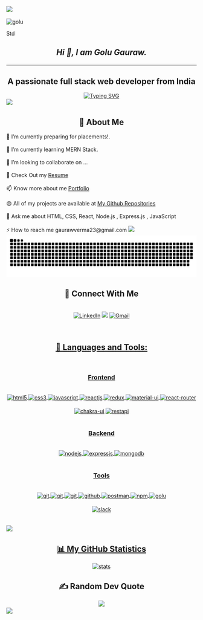       
<!--- . ....  
                        अगर      
Golugauraw1/Golugauraw1 is a ✨ special ✨ repository because its `README.md` (this file) appears on your GitHub profile. 
You can click the Preview link to take a look at your changes. 
    
--->
![](https://raw.githubusercontent.com/halfrost/halfrost/master/icons/header_.png) 
<div> 
  <p align="left"> <img src="https://komarev.com/ghpvc/?username=golugauraw1&label=Profile%20views&color=0e75b6&style=flat" alt="golu" /> </p>

  Std 

<h2 align="center">  
   
  
 <i>Hi 👋, I am Golu Gauraw.</i>
 <div></div>  
</h2> 
<hr>
<h2 align="center">
A passionate full stack web developer from India 
</h2>
<div align="center">
<a href="https://git.io/typing-svg"><img src="https://readme-typing-svg.demolab.com?font=Fira+Code&pause=1000&width=435&lines=Hi!+My+self+Golu+Gauraw.;I+am+a+Full-stack+Web+developer.;Interested+with+working+with+Team.;Curious+to+learn+new+things+!" alt="Typing SVG" /></a>
</div>
<img src='https://raw.githubusercontent.com/andreasbm/readme/master/assets/lines/colored.png' />    
<div>
<h2 align="center">💫  About Me </h2>
 🔭 I’m currently preparing for placements!. <br><br>
 🌱 I’m currently learning MERN Stack.<br><br>
 👯 I’m looking to collaborate on ...<br><br>
 🤔 Check Out my <a href="https://drive.google.com/file/d/1TSf657gEN7Eq3b9dFNwLFj2znGX0MDn7/view?usp=sharing">Resume</a><br><br>
 📫  Know more about me <a href="https://golugauraw1.github.io/">Portfolio</a><br><br>
 😄 All of my projects are available at
<a href="https://github.com/Golugauraw1?tab=repositories">My Github Repositories</a><br><br> 
 💬 Ask me about HTML, CSS, React, Node.js , Express.js , JavaScript<br><br>
 ⚡ How to reach me gaurawverma23@gmail.com
<img src='https://raw.githubusercontent.com/andreasbm/readme/master/assets/lines/colored.png' /> 
 <br />

<div align="center">
  <a href="https://1999azzar.github.io/1999AZZAR/">
  <img  src="https://github.com/1999AZZAR/1999AZZAR/blob/main/resources/img/grid-snake.svg"
       alt="snake" /></a>

<h2 align="center">📱 Connect With Me </h2>
<br/>
<div align="center"><a  href="https://www.linkedin.com/in/golu-gauraw-1b578b185" target="_blank"><img alt="LinkedIn" src="https://img.shields.io/badge/linkedin%20-%230077B5.svg?&style=for-the-badge&logo=linkedin&logoColor=white" /></a>
<a href="https://twitter.com/GauravV68699264" target="_blank"><img src="https://img.shields.io/badge/twitter-%2300acee.svg?&style=for-the-badge&logo=twitter&logoColor=white&alt=twitter" /></a>
<a href="mailto:kavermaji89@gmail.com"><img  alt="Gmail" src="https://img.shields.io/badge/Gmail-D14836?style=for-the-badge&logo=gmail&logoColor=white" /></div
</div>
<br/>
 <br/>
<h2 align="center">🚀 Languages and Tools: </h2>
<br/>
 <div align="center"><h3 align="center">Frontend</h3> <br/>
<img src="https://img.shields.io/badge/html5-%23E34F26.svg?style=for-the-badge&logo=html5&logoColor=white" align="center" alt="html5">
<img src = "https://img.shields.io/badge/css3-%231572B6.svg?style=for-the-badge&logo=css3&logoColor=white" align="center" alt="css3">
<img src ="https://img.shields.io/badge/javascript-%23323330.svg?style=for-the-badge&logo=javascript&logoColor=%23F7DF1E" align="center" alt="javascript">
<img src="https://img.shields.io/badge/React-20232A?style=for-the-badge&logo=react&logoColor=61DAFB"  align="center" alt="reactjs" />
<img src="https://img.shields.io/badge/Redux-593D88?style=for-the-badge&logo=redux&logoColor=white"  align="center" alt="redux" />
<img src="https://img.shields.io/badge/Material%20UI-007FFF?style=for-the-badge&logo=mui&logoColor=gold"  align="center" alt="material-ui"/>
 <img src="https://img.shields.io/badge/React_Router-CA4245?style=for-the-badge&logo=react-router&logoColor=teal"  align="center" alt="react-router" />
<br/>
<br/>
  <img src = "https://img.shields.io/badge/chakra ui-%234ED1C5.svg?style=for-the-badge&logo=chakraui&logoColor=white" align="center" alt="chakra-ui"/>
  <img src="https://img.shields.io/badge/rest api-%23000000.svg?style=for-the-badge&logo=flask&logoColor=white" align="center" alt="restapi"/> 
</div>
 <br/>
  <div align="center"><h3 align="center">Backend</h3> <br/>
<img src="https://img.shields.io/badge/Node.js-339933?style=for-the-badge&logo=nodedotjs&logoColor=white" align="center" alt="nodejs" />
<img src="https://img.shields.io/badge/Express.js-000000?style=for-the-badge&logo=express&logoColor=white" align="center" alt="expressjs"/>
<img src="https://img.shields.io/badge/MongoDB-4EA94B?style=for-the-badge&logo=mongodb&logoColor=white" align="center" alt="mongodb"/>
 </div> <br/>
 <div align="center"><h3 align="center">Tools</h3> <br/>
   <img src="https://img.shields.io/badge/heroku-%23430098.svg?style=for-the-badge&logo=heroku&logoColor=white" align="center" alt="git"/>
   <img src="https://img.shields.io/badge/netlify-%23000000.svg?style=for-the-badge&logo=netlify&logoColor=#00C7B7" align="center" alt="git"/>
   <img src="https://img.shields.io/badge/vercel-%23000000.svg?style=for-the-badge&logo=vercel&logoColor=whit" align="center" alt="git"/>
<img src="https://img.shields.io/badge/GitHub-100000?style=for-the-badge&logo=github&logoColor=white"  align="center" alt="github"/>
<img src ="https://img.shields.io/badge/Postman-FF6C37?style=for-the-badge&logo=postman&logoColor=white" align="center" alt="postman">
<img src = "https://img.shields.io/badge/NPM-%23000000.svg?style=for-the-badge&logo=npm&logoColor=white" align="center" alt="npm">
   <img src="https://img.shields.io/badge/Visual%20Studio-5C2D91.svg?style=for-the-badge&logo=visual-studio&logoColor=white"  align="center" alt="golu"/>
   <br/>
<br/>
   <img src="https://img.shields.io/badge/Slack-4A154B?style=for-the-badge&logo=slack&logoColor=white" align="center" alt="slack"/>
 </div>
</div>

<br/>
<br/>
<img src='https://raw.githubusercontent.com/andreasbm/readme/master/assets/lines/colored.png' /> 
<h2 align="center">📊 My GitHub Statistics </h2>
 
<div align="center">
 
<!--  <img src="https://github-readme-stats.vercel.app/api?username=golugauraw1&include_all_commits=true&count_private=true&show_icons=true&line_height=20&title_color=7A7ADB&icon_color=2234AE&text_color=D3D3D3&bg_color=0,000000,130F40" alt="golugauraw1" />  -->
 
<!--   <p><img align="left" src="https://github-readme-stats.vercel.app/api/top-langs/?username=golugauraw1&lans-count=4" /></p>  -->
<!-- <p><img align="center" src="https://github-readme-stats.vercel.app/api?username=golugauraw1&show_icons=true&locale=en" /></p> -->
<img src="https://streak-stats.demolab.com/?user=golugauraw1&theme=github-dark"
    alt="stats" /></a>
 

</div >

 <div align="center">
 <h2> ✍️ Random Dev Quote </h2>
 <img src='https://quotes-github-readme.vercel.app/api?type=horizontal&theme=radical'/> 
 </div>
 
</div> 
 <img src='https://raw.githubusercontent.com/andreasbm/readme/master/assets/lines/colored.png' />    
